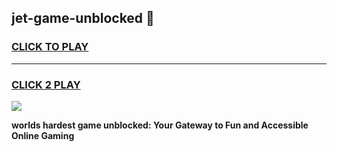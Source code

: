 
## jet-game-unblocked 👋
<h3>
<a href="https://premium.freeplayer.one?title=jet-game-unblocked&ref=14F">CLICK TO PLAY</a></h3>
<hr>

<h3>
<a href="https://premium.freeplayer.one?title=jet-game-unblocked&ref=14F">CLICK 2 PLAY</a>
  
</h3>

<a href="https://premium.freeplayer.one?title=jet-game-unblocked&ref=12F/"><img src="https://clearcache.store/games.png"></a>


**worlds hardest game unblocked: Your Gateway to Fun and Accessible Online Gaming**
